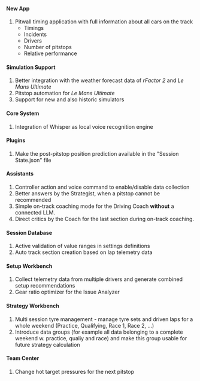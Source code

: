 #### New App
  1. Pitwall timing application with full information about all cars on the track
     - Timings
	 - Incidents
	 - Drivers
	 - Number of pitstops
	 - Relative performance

#### Simulation Support
  1. Better integration with the weather forecast data of *rFactor 2* and *Le Mans Ultimate*
  2. Pitstop automation for *Le Mans Ultimate*
  3. Support for new and also historic simulators

#### Core System
  1. Integration of Whisper as local voice recognition engine

#### Plugins
  1. Make the post-pitstop position prediction available in the "Session State.json" file

#### Assistants
  1. Controller action and voice command to enable/disable data collection
  2. Better answers by the Strategist, when a pitstop cannot be recommended
  3. Simple on-track coaching mode for the Driving Coach **without** a connected LLM.
  4. Direct critics by the Coach for the last section during on-track coaching.

#### Session Database
  1. Active validation of value ranges in settings definitions
  2. Auto track section creation based on lap telemetry data

#### Setup Workbench
  1. Collect telemetry data from multiple drivers and generate combined setup recommendations
  2. Gear ratio optimizer for the Issue Analyzer

#### Strategy Workbench
  1. Multi session tyre management - manage tyre sets and driven laps for a whole weekend (Practice, Qualifying, Race 1, Race 2, ...)
  2. Introduce data groups (for example all data belonging to a complete weekend w. practice, qualiy and race) and make this group usable for future strategy calculation

#### Team Center
  1. Change hot target pressures for the next pitstop